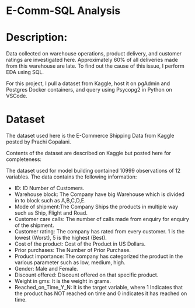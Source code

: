 # E-Comm-SQL Analysis

# Description:
Data collected on warehouse operations, product delivery, and customer ratings are investigated here. Approximately 60% of all deliveries made from this warehouse are late. To find out the cause of this issue, I perform EDA using SQL.

For this project, I pull a dataset from Kaggle, host it on pgAdmin and Postgres Docker containers, and query using Psycopg2 in Python on VSCode.

# Dataset
The dataset used here is the E-Commerce Shipping Data from Kaggle posted by Prachi Gopalani.

Contents of the dataset are described on Kaggle but posted here for completeness:

The dataset used for model building contained 10999 observations of 12 variables. The data contains the following information:

- ID: ID Number of Customers.
- Warehouse block: The Company have big Warehouse which is divided in to block such as A,B,C,D,E.
- Mode of shipment:The Company Ships the products in multiple way such as Ship, Flight and Road.
- Customer care calls: The number of calls made from enquiry for enquiry of the shipment.
- Customer rating: The company has rated from every customer. 1 is the lowest (Worst), 5 is the highest (Best).
- Cost of the product: Cost of the Product in US Dollars.
- Prior purchases: The Number of Prior Purchase.
- Product importance: The company has categorized the product in the various parameter such as low, medium, high.
- Gender: Male and Female.
- Discount offered: Discount offered on that specific product.
- Weight in gms: It is the weight in grams.
- Reached_on_Time_Y_N: It is the target variable, where 1 Indicates that the product has NOT reached on time and 0 indicates it has reached on time.
